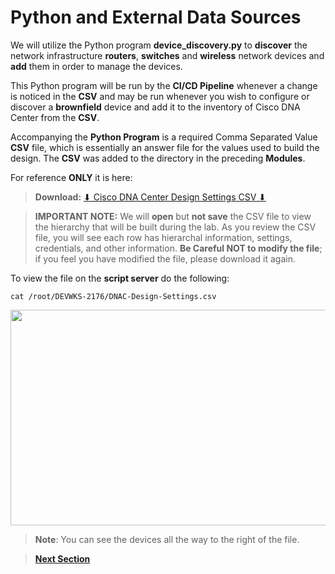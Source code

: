# Python and External Data Sources

We will utilize the Python program **device_discovery.py** to **discover** the network infrastructure **routers**, **switches** and **wireless** network devices and **add** them in order to manage the devices. 

This Python program will be run by the **CI/CD Pipeline** whenever a change is noticed in the **CSV** and may be run whenever you wish to configure or discover a **brownfield** device and add it to the inventory of Cisco DNA Center from the **CSV**. 

Accompanying the **Python Program** is a required Comma Separated Value **CSV** file, which is essentially an answer file for the values used to build the design. The **CSV** was added to the directory in the preceding **Modules**. 

For reference **ONLY** it is here:

> **Download:** <a href="https://minhaskamal.github.io/DownGit/#/home?url=https://github.com/kebaldwi/DNAC-TEMPLATES/tree/master/LABS/LAB-L-CICD-Orchestration/assets/csv/DNAC-Design-Settings.csv" target="_blank">⬇︎ Cisco DNA Center Design Settings CSV ⬇︎</a>

> **IMPORTANT NOTE:** We will **open** but **not save** the CSV file to view the hierarchy that will be built during the lab. 
  As you review the CSV file, you will see each row has hierarchal information, settings, credentials, and other information. **Be Careful NOT to modify the file**; if you feel you have modified the file, please download it again.

To view the file on the **script server** do the following:

```SHELL
cat /root/DEVWKS-2176/DNAC-Design-Settings.csv
```

<p align="center"><img src="./images/.png" width="800" height="345"></p>

> **Note**: You can see the devices all the way to the right of the file.

> [**Next Section**](./03-pipeline.md)
